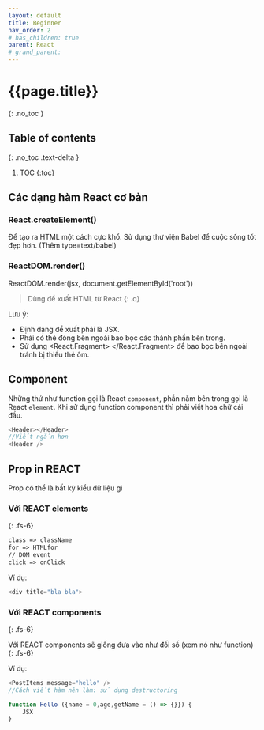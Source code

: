 ```yaml
---
layout: default
title: Beginner
nav_order: 2
# has_children: true
parent: React
# grand_parent:
---
```


<!-- markdownlint-disable MD025-->
# {{page.title}}
{: .no_toc }

## Table of contents
{: .no_toc .text-delta }

1. TOC
{:toc}
<!-- markdownlint-enable MD025-->

## Các dạng hàm React cơ bản

### React.createElement()

Để tạo ra HTML một cách cực khổ.
Sử dụng thư viện Babel để cuộc sống tốt đẹp hơn. (Thêm type=text/babel)

### ReactDOM.render()

ReactDOM.render(jsx, document.getElementById('root'))

>Dùng để xuất HTML từ React
{: .q}

Lưu ý:

- Định dạng để xuất phải là JSX.
- Phải có thẻ đóng bên ngoài bao bọc các thành phần bên trong.
- Sử dụng <React.Fragment> </React.Fragment> để bao bọc bên ngoài tránh bị thiếu thẻ ôm.

## Component

Những thứ như function gọi là React `component`, phần nằm bên trong gọi là React `element`.
Khi sử dụng function component thì phải viết hoa chữ cái đầu.

```js
<Header></Header>
//Viết ngắn hơn
<Header />
```

## Prop in REACT

Prop có thể là bất kỳ kiểu dữ liệu gì

### Với REACT elements
{: .fs-6}

```markdown
class => className
for => HTMLfor
// DOM event
click => onClick
```

Ví dụ:

```js
<div title="bla bla">
```

### Với REACT components
{: .fs-6}

Với REACT components sẽ giống đưa vào như đối số (xem nó như function)
{: .fs-6}

Ví dụ:

```js
<PostItems message="hello" />
//Cách viết hàm nên làm: sử dụng destructoring

function Hello ({name = 0,age,getName = () => {}}) {
    JSX
}
```
